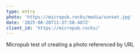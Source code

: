 ```yaml
---
type: entry
photo: 'https://micropub.rocks/media/sunset.jpg'
date: '2025-08-20T11:37:58.407Z'
client_id: 'https://micropub.rocks/'
---
```

Micropub test of creating a photo referenced by URL
